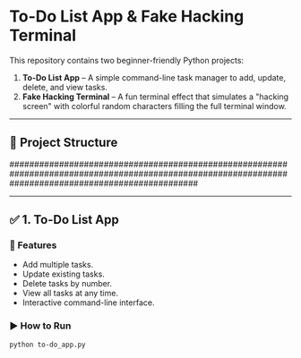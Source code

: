 # To-Do List App & Fake Hacking Terminal

This repository contains two beginner-friendly Python projects:

1. **To-Do List App** – A simple command-line task manager to add, update, delete, and view tasks.
2. **Fake Hacking Terminal** – A fun terminal effect that simulates a "hacking screen" with colorful random characters filling the full terminal window.

---

## 📁 Project Structure

######################################################################################################################################################


---

## ✅ 1. To-Do List App

### 📌 Features
- Add multiple tasks.
- Update existing tasks.
- Delete tasks by number.
- View all tasks at any time.
- Interactive command-line interface.

### ▶️ How to Run
```bash
python to-do_app.py

